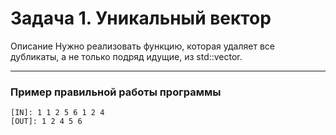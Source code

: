 # Задача 1. Уникальный вектор
Описание
Нужно реализовать функцию, которая удаляет все дубликаты, а не только подряд идущие, из std::vector.

---

### Пример правильной работы программы
```
[IN]: 1 1 2 5 6 1 2 4
[OUT]: 1 2 4 5 6
```
